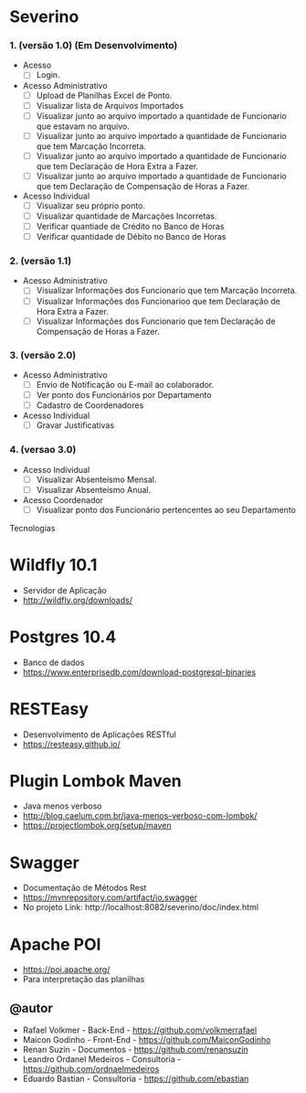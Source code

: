# Severino

### 1. (versão 1.0) (Em Desenvolvimento)
* Acesso
  - [ ] Login.
* Acesso Administrativo
  - [ ] Upload de Planilhas Excel de Ponto.
  - [ ] Visualizar lista de Arquivos Importados
  - [ ] Visualizar junto ao arquivo importado a quantidade de Funcionario que estavam no arquivo.
  - [ ] Visualizar junto ao arquivo importado a quantidade de Funcionario que tem Marcação Incorreta.
  - [ ] Visualizar junto ao arquivo importado a quantidade de Funcionario que tem Declaração de Hora Extra a Fazer.
  - [ ] Visualizar junto ao arquivo importado a quantidade de Funcionario que tem Declaração de Compensação de Horas a Fazer.
* Acesso Individual
  - [ ] Visualizar seu próprio ponto.
  - [ ] Visualizar quantidade de Marcações Incorretas.
  - [ ] Verificar quantiade de Crédito no Banco de Horas
  - [ ] Verificar quantidade de Débito no Banco de Horas

### 2. (versão 1.1)
* Acesso Administrativo 
  - [ ] Visualizar Informações dos Funcionario que tem Marcação Incorreta.
  - [ ] Visualizar Informações dos Funcionarioo que tem Declaração de Hora Extra a Fazer.
  - [ ] Visualizar Informações dos Funcionario que tem Declaração de Compensação de Horas a Fazer.

### 3. (versão 2.0)
* Acesso Administrativo
  - [ ] Envio de Notificação ou E-mail ao colaborador.
  - [ ] Ver ponto dos Funcionários por Departamento
  - [ ] Cadastro de Coordenadores
* Acesso Individual
  - [ ] Gravar Justificativas

### 4. (versao 3.0)
* Acesso Individual
  - [ ] Visualizar Absenteísmo Mensal.
  - [ ] Visualizar Absenteísmo Anual.
* Acesso Coordenador
  - [ ] Visualizar ponto dos Funcionário pertencentes ao seu Departamento

Tecnologias

# Wildfly 10.1
* Servidor de Aplicação
* http://wildfly.org/downloads/

# Postgres 10.4
* Banco de dados
* https://www.enterprisedb.com/download-postgresql-binaries

# RESTEasy
* Desenvolvimento de Aplicações RESTful
* https://resteasy.github.io/

# Plugin Lombok Maven
* Java menos verboso
* http://blog.caelum.com.br/java-menos-verboso-com-lombok/
* https://projectlombok.org/setup/maven

# Swagger
* Documentação de Métodos Rest
* https://mvnrepository.com/artifact/io.swagger
* No projeto Link: http://localhost:8082/severino/doc/index.html

# Apache POI
* https://poi.apache.org/
* Para interpretação das planilhas

## @autor 
* Rafael Volkmer - Back-End - https://github.com/volkmerrafael
* Maicon Godinho - Front-End - https://github.com/MaiconGodinho
* Renan Suzin - Documentos - https://github.com/renansuzin
* Leandro Ordanel Medeiros - Consultoria - https://github.com/ordnaelmedeiros
* Eduardo Bastian - Consultoria - https://github.com/ebastian
